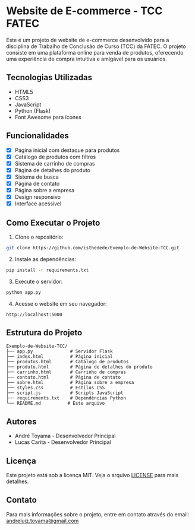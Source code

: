 # Website de E-commerce - TCC FATEC

Este é um projeto de website de e-commerce desenvolvido para a disciplina de Trabalho de Conclusão de Curso (TCC) da FATEC. O projeto consiste em uma plataforma online para venda de produtos, oferecendo uma experiência de compra intuitiva e amigável para os usuários.

## Tecnologias Utilizadas

- HTML5
- CSS3
- JavaScript
- Python (Flask)
- Font Awesome para ícones

## Funcionalidades

- [x] Página inicial com destaque para produtos
- [x] Catálogo de produtos com filtros
- [x] Sistema de carrinho de compras
- [x] Página de detalhes do produto
- [x] Sistema de busca
- [x] Página de contato
- [x] Página sobre a empresa
- [x] Design responsivo
- [x] Interface acessível

## Como Executar o Projeto

1. Clone o repositório:
```bash
git clone https://github.com/isthedede/Exemplo-de-Website-TCC.git
```

2. Instale as dependências:
```bash
pip install -r requirements.txt
```

3. Execute o servidor:
```bash
python app.py
```

4. Acesse o website em seu navegador:
```
http://localhost:5000
```

## Estrutura do Projeto

```
Exemplo-de-Website-TCC/
├── app.py              # Servidor Flask
├── index.html          # Página inicial
├── produtos.html       # Catálogo de produtos
├── produto.html        # Página de detalhes do produto
├── carrinho.html       # Carrinho de compras
├── contato.html        # Página de contato
├── sobre.html          # Página sobre a empresa
├── styles.css          # Estilos CSS
├── script.js           # Scripts JavaScript
├── requirements.txt    # Dependências Python
└── README.md          # Este arquivo
```

## Autores

- André Toyama - Desenvolvedor Principal
- Lucas Carita - Desenvolvedor Principal

## Licença

Este projeto está sob a licença MIT. Veja o arquivo [LICENSE](LICENSE) para mais detalhes.

## Contato

Para mais informações sobre o projeto, entre em contato através do email: andreluiz.toyama@gmail.com 